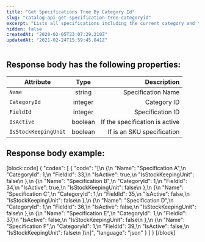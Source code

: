 ```yaml
---
title: "Get Specifications Tree By Category Id"
slug: "catalog-api-get-specification-tree-categoryid"
excerpt: "Lists all specifications including the current category and the level zero specifications from a category by its ID."
hidden: false
createdAt: "2020-02-05T23:07:29.210Z"
updatedAt: "2021-02-24T15:59:45.841Z"
---
```

## Response body has the following properties:


| Attribute    | Type        | Description |
| --------------- |:---------:| --------------------------------------:|
| `Name` | string | Specification Name |
| `CategoryId` | integer |  Category ID |
| `FieldId` | integer | Specification ID |
| `IsActive` | boolean | If the specification is active |
| `IsStockKeepingUnit` | boolean | If is an SKU specification |



## Response body example:
[block:code]
{
  "codes": [
    {
      "code": "[\n    {\n        \"Name\": \"Specification A\",\n        \"CategoryId\": 1,\n        \"FieldId\": 33,\n        \"IsActive\": true,\n        \"IsStockKeepingUnit\": false\n    },\n    {\n        \"Name\": \"Specification B\",\n        \"CategoryId\": 1,\n        \"FieldId\": 34,\n        \"IsActive\": true,\n        \"IsStockKeepingUnit\": false\n    },\n    {\n        \"Name\": \"Specification C\",\n        \"CategoryId\": 1,\n        \"FieldId\": 35,\n        \"IsActive\": false,\n        \"IsStockKeepingUnit\": false\n    },\n    {\n        \"Name\": \"Specification D\",\n        \"CategoryId\": 1,\n        \"FieldId\": 36,\n        \"IsActive\": false,\n        \"IsStockKeepingUnit\": false\n    },\n    {\n        \"Name\": \"Specification E\",\n        \"CategoryId\": 1,\n        \"FieldId\": 37,\n        \"IsActive\": false,\n        \"IsStockKeepingUnit\": false\n    },\n    {\n        \"Name\": \"Specification F\",\n        \"CategoryId\": 1,\n        \"FieldId\": 39,\n        \"IsActive\": false,\n        \"IsStockKeepingUnit\": false\n    }\n]",
      "language": "json"
    }
  ]
}
[/block]